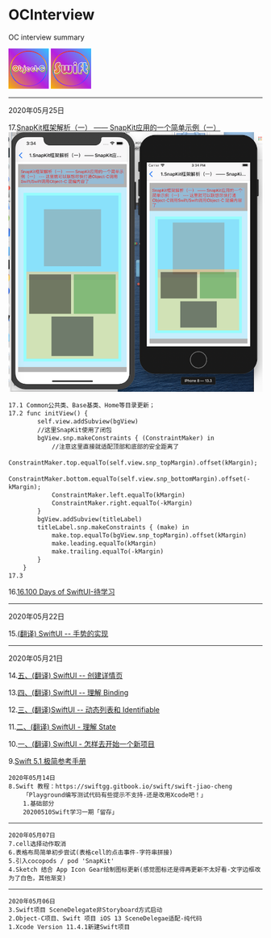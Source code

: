 # OCInterview
OC interview summary

![](./Res/20200507Sketch绘制图标/ObjectC_Small.png)
![](./Res/20200507Sketch绘制图标/Swift_Small.png)


---

2020年05月25日



17.[SnapKit框架解析（一） —— SnapKit应用的一个简单示例（一）](https://www.jianshu.com/p/daa3496c9736)
    ![](./Res/20200507Sketch绘制图标/SnapKit.png)
```
17.1 Common公共类、Base基类、Home等目录更新；
17.2 func initView() {
        self.view.addSubview(bgView)
        //这里SnapKit使用了闭包
        bgView.snp.makeConstraints { (ConstraintMaker) in
            //注意这里直接就适配顶部和底部的安全距离了
            ConstraintMaker.top.equalTo(self.view.snp_topMargin).offset(kMargin);
            ConstraintMaker.bottom.equalTo(self.view.snp_bottomMargin).offset(-kMargin);
            ConstraintMaker.left.equalTo(kMargin)
            ConstraintMaker.right.equalTo(-kMargin)
        }
        bgView.addSubview(titleLabel)
        titleLabel.snp.makeConstraints { (make) in
            make.top.equalTo(bgView.snp_topMargin).offset(kMargin)
            make.leading.equalTo(kMargin)
            make.trailing.equalTo(-kMargin)
        }
    }
17.3
```
16.[16.100 Days of SwiftUI-待学习](https://www.jianshu.com/p/dc1ef05d9d4f)

---
2020年05月22日

15.[(翻译) SwiftUI -- 手势的实现](https://www.jianshu.com/p/457ef71cb8e8)

---

2020年05月21日

14.[五、(翻译) SwiftUI -- 创建详情页](https://www.jianshu.com/p/f71231a19297)

13.[四、(翻译) SwiftUI -- 理解 Binding](https://www.jianshu.com/p/ed9d278a04a0)

12.[三、(翻译)SwiftUI -- 动态列表和 Identifiable](https://www.jianshu.com/p/2713f904a405)

11.[二、(翻译) SwiftUI - 理解 State](https://www.jianshu.com/p/aace56356aa7)

10.[一、(翻译) SwiftUI - 怎样去开始一个新项目](https://www.jianshu.com/p/3828c5a5ba92)

9.[Swift 5.1 极简参考手册](https://blog.csdn.net/zsxjtip/article/details/104155074?ops_request_misc=&request_id=&biz_id=102&utm_term=swift5.1&utm_medium=distribute.pc_search_result.none-task-blog-2~all~sobaiduweb~default-3-104155074) 
```    
2020年05月14日
8.Swift 教程：https://swiftgg.gitbook.io/swift/swift-jiao-cheng
    「Playground编写测试代码有些提示不支持-还是改用Xcode吧！」
    1.基础部分
    20200510Swift学习一期「留存」
```
---
```
2020年05月07日
7.cell选择动作取消
6.表格布局简单初步尝试(表格cell的点击事件-字符串拼接)
5.引入cocopods / pod 'SnapKit'
4.Sketch 结合 App Icon Gear绘制图标更新(感觉图标还是得再更新不太好看-文字边框改为了白色，其他渐变)
```
---
```
2020年05月06日
3.Swift项目 SceneDelegate非Storyboard方式启动
2.Object-C项目、Swift 项目 iOS 13 SceneDelegae适配-纯代码
1.Xcode Version 11.4.1新建Swift项目
```
